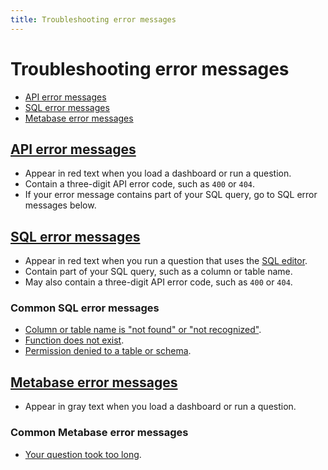 ```yaml
---
title: Troubleshooting error messages
---
```


# Troubleshooting error messages

- [API error messages][api-error-message]
- [SQL error messages][sql-error-message]
- [Metabase error messages][metabase-error-message]

## [API error messages][discourse-search-api-error]

- Appear in red text when you load a dashboard or run a question.
- Contain a three-digit API error code, such as `400` or `404`.
- If your error message contains part of your SQL query, go to SQL error messages below.

## [SQL error messages][debugging-sql-syntax]

- Appear in red text when you run a question that uses the [SQL editor][sql-editor].
- Contain part of your SQL query, such as a column or table name.
- May also contain a three-digit API error code, such as `400` or `404`.

### Common SQL error messages

- [Column or table name is "not found" or "not recognized"][sql-error-not-found].
- [Function does not exist][sql-error-function-does-not-exist].
- [Permission denied to a table or schema][permission-denied].

## [Metabase error messages][discourse-search-metabase-error]

- Appear in gray text when you load a dashboard or run a question.

### Common Metabase error messages

- [Your question took too long](./timeout.html).

[api-error-message]: #api-error-messages
[debugging-sql-syntax]: /learn/debugging-sql/sql-syntax.html
[discourse-search-api-error]: https://discourse.metabase.com/search?q=api%20error%20message
[discourse-search-metabase-error]: https://discourse.metabase.com/search?q=metabase%20error%20message
[metabase-error-message]: #metabase-error-messages
[sql-editor]: /glossary/native_query_editor.html
[sql-error-function-does-not-exist]: /learn/debugging-sql/sql-syntax.html#sql-function-does-not-exist
[sql-error-message]: #sql-error-messages
[sql-error-not-found]: /learn/debugging-sql/sql-syntax.html#column-or-table-name-is-not-found-or-not-recognized
[permission-denied]: ./data-permissions#troubleshooting-database-permissions